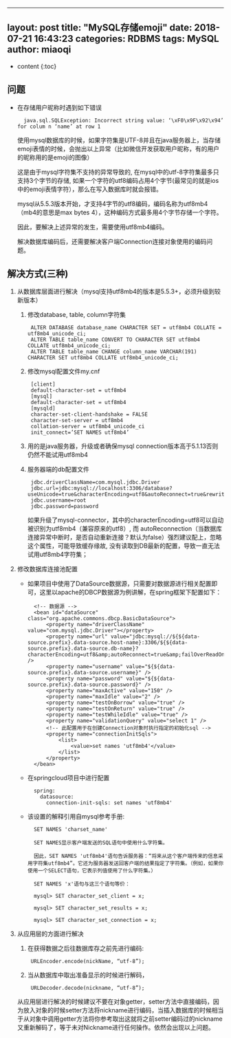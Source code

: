 
---
layout: post
title:  "MySQL存储emoji"
date:   2018-07-21 16:43:23
categories: RDBMS
tags: MySQL
author: miaoqi
---

* content
{:toc}

## 问题

* 在存储用户昵称时遇到如下错误

        java.sql.SQLException: Incorrect string value: ‘\xF0\x9F\x92\x94’ for colum n ‘name’ at row 1 

    使用mysql数据库的时候，如果字符集是UTF-8并且在java服务器上，当存储emoji表情的时候，会抛出以上异常（比如微信开发获取用户昵称，有的用户的昵称用的是emoji的图像）

    这是由于mysql字符集不支持的异常导致的, 在mysql中的utf-8字符集最多只支持3个字节的存储, 如果一个字符的utf8编码占用4个字节(最常见的就是ios中的emoji表情字符），那么在写入数据库时就会报错。

    mysql从5.5.3版本开始，才支持4字节的utf8编码，编码名称为utf8mb4（mb4的意思是max bytes 4），这种编码方式最多用4个字节存储一个字符。
    
    因此，要解决上述异常的发生，需要使用utf8mb4编码。
  
    解决数据库编码后，还需要解决客户端Connection连接对象使用的编码问题。
    
## 解决方式(三种)

1. 从数据库层面进行解决（mysql支持utf8mb4的版本是5.5.3+，必须升级到较新版本）

    1. 修改database, table, column字符集

            ALTER DATABASE database_name CHARACTER SET = utf8mb4 COLLATE = utf8mb4_unicode_ci; 
            ALTER TABLE table_name CONVERT TO CHARACTER SET utf8mb4 COLLATE utf8mb4_unicode_ci; 
            ALTER TABLE table_name CHANGE column_name VARCHAR(191) CHARACTER SET utf8mb4 COLLATE utf8mb4_unicode_ci;

    1. 修改mysql配置文件my.cnf

            [client] 
            default-character-set = utf8mb4 
            [mysql] 
            default-character-set = utf8mb4 
            [mysqld] 
            character-set-client-handshake = FALSE 
            character-set-server = utf8mb4 
            collation-server = utf8mb4_unicode_ci 
            init_connect=’SET NAMES utf8mb4’

    1. 用的是java服务器，升级或者确保mysql connection版本高于5.1.13否则仍然不能试用utf8mb4 

    1. 服务器端的db配置文件

            jdbc.driverClassName=com.mysql.jdbc.Driver 
            jdbc.url=jdbc:mysql://localhost:3306/database?useUnicode=true&characterEncoding=utf8&autoReconnect=true&rewriteBatchedStatements=TRUE 
            jdbc.username=root 
            jdbc.password=password

        如果升级了mysql-connector，其中的characterEncoding=utf8可以自动被识别为utf8mb4（兼容原来的utf8）, 而 autoReconnection（当数据库连接异常中断时，是否自动重新连接？默认为false）强烈建议配上，忽略这个属性，可能导致缓存缘故, 没有读取到DB最新的配置，导致一直无法试用utf8mb4字符集；

1. 修改数据库连接池配置

    * 如果项目中使用了DataSource数据源，只需要对数据源进行相关配置即可，这里以apache的DBCP数据源为例讲解，在spring框架下配置如下：

            <!-- 数据源 -->
            <bean id="dataSource" class="org.apache.commons.dbcp.BasicDataSource">
        		<property name="driverClassName" value="com.mysql.jdbc.Driver"></property>
        		<property name="url" value="jdbc:mysql://${${data-source.prefix}.data-source.host-name}:3306/${${data-source.prefix}.data-source.db-name}?characterEncoding=utf8&amp;autoReconnect=true&amp;failOverReadOnly=false&amp;maxReconnects=10&amp;allowMultiQueries=true" />
        		<property name="username" value="${${data-source.prefix}.data-source.username}" />
        		<property name="password" value="${${data-source.prefix}.data-source.password}" />
        		<property name="maxActive" value="150" />
        		<property name="maxIdle" value="2" />
        		<property name="testOnBorrow" value="true" />
        		<property name="testOnReturn" value="true" />
        		<property name="testWhileIdle" value="true" />
        		<property name="validationQuery" value="select 1" />
        		<!-- 此配置用于在创建Connection对象时执行指定的初始化sql -->
        		<property name="connectionInitSqls">
        			<list>
        				<value>set names 'utf8mb4'</value>
        			</list>
        		</property>
        	</bean>

    * 在springcloud项目中进行配置

            spring:
              datasource:
                connection-init-sqls: set names 'utf8mb4'

    * 该设置的解释引用自mysql参考手册:

            SET NAMES 'charset_name'

            SET NAMES显示客户端发送的SQL语句中使用什么字符集。
            
            因此，SET NAMES 'utf8mb4'语句告诉服务器：“将来从这个客户端传来的信息采用字符集utf8mb4”。它还为服务器发送回客户端的结果指定了字符集。（例如，如果你使用一个SELECT语句，它表示列值使用了什么字符集。）
            
            SET NAMES 'x'语句与这三个语句等价：
            
            mysql> SET character_set_client = x;
            
            mysql> SET character_set_results = x;
            
            mysql> SET character_set_connection = x;

1. 从应用层的方面进行解决 

    1. 在获得数据之后往数据库存之前先进行编码:

            URLEncoder.encode(nickName, “utf-8”);

    1. 当从数据库中取出准备显示的时候进行解码，

            URLDecoder.decode(nickname, “utf-8”); 

    从应用层进行解决的时候建议不要在对象getter，setter方法中直接编码，因为放入对象的时候setter方法将nickname进行编码，当插入数据库的时候相当于从对象中调用getter方法将你参考取出这就将之前setter编码过的nickname又重新解码了，等于未对Nickname进行任何操作。依然会出现以上问题。




